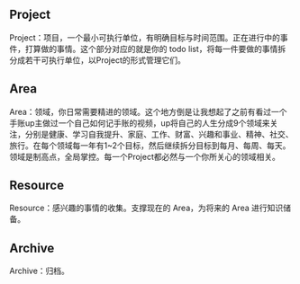 ## Project
Project：项目，一个最小可执行单位，有明确目标与时间范围。正在进行中的事件，打算做的事情。这个部分对应的就是你的 todo list，将每一件要做的事情拆分成若干可执行单位，以Project的形式管理它们。

## Area
Area：领域，你日常需要精进的领域。这个地方倒是让我想起了之前有看过一个手账up主做过一个自己如何记手账的视频，up将自己的人生分成9个领域来关注，分别是健康、学习自我提升、家庭、工作、财富、兴趣和事业、精神、社交、旅行。在每个领域每一年有1~2个目标，然后继续拆分目标到每月、每周、每天。领域是制高点，全局掌控。每一个Project都必然与一个你所关心的领域相关。

## Resource
Resource：感兴趣的事情的收集。支撑现在的 Area，为将来的 Area 进行知识储备。

## Archive
Archive：归档。
